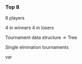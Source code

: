 ### Top 8
8 players

4 in winners
4 in losers


Tournament data structure -> Tree

Single elmination tournaments


var
